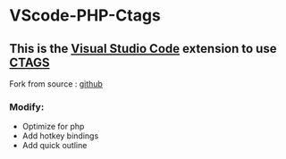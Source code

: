 # VScode-PHP-Ctags
## This is the [Visual Studio Code](https://code.visualstudio.com/) extension to use [CTAGS](http://ctags.sourceforge.net/)

Fork from source : [github](https://github.com/hcyang1012/vscode_ctags)

### Modify:
* Optimize for php
* Add hotkey bindings
* Add quick outline


